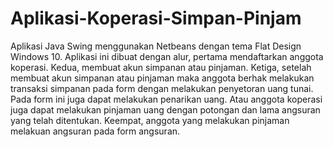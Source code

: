 # Aplikasi-Koperasi-Simpan-Pinjam
Aplikasi Java Swing menggunakan Netbeans dengan tema Flat Design Windows 10. 
Aplikasi ini dibuat dengan alur, pertama mendaftarkan anggota koperasi. 
Kedua, membuat akun simpanan atau pinjaman. 
Ketiga, setelah membuat akun simpanan atau pinjaman maka anggota berhak melakukan transaksi simpanan pada form dengan melakukan penyetoran uang tunai. 
Pada form ini juga dapat melakukan penarikan uang. 
Atau anggota koperasi juga dapat melakukan pinjaman uang dengan potongan dan lama angsuran yang telah ditentukan. 
Keempat, anggota yang melakukan pinjaman melakuan angsuran pada form angsuran.

